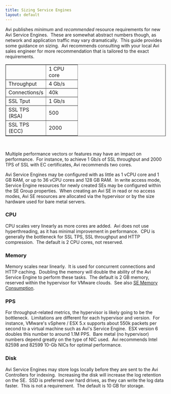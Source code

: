 ```yaml
---
title: Sizing Service Engines
layout: default
---
```

Avi publishes *minimum* and *recommended* resource requirements for new Avi Service Engines.  These are somewhat abstract numbers though, as network and application traffic may vary dramatically.  This guide provides some guidance on sizing.  Avi recommends consulting with your local Avi sales engineer for more recommendation that is tailored to the exact requirements.
<table dir="ltr" border="1" cellspacing="0" cellpadding="0"> 
 <colgroup> 
  <col width="122"> 
  <col width="100"> 
 </colgroup> 
 <tbody> 
  <tr> 
   <td></td> 
   <td>1 CPU core</td> 
  </tr> 
  <tr> 
   <td>Throughput</td> 
   <td>4 Gb/s</td> 
  </tr> 
  <tr> 
   <td>Connections/s</td> 
   <td>40k</td> 
  </tr> 
  <tr> 
   <td>SSL Tput</td> 
   <td>1 Gb/s</td> 
  </tr> 
  <tr> 
   <td>SSL TPS (RSA)</td> 
   <td>500</td> 
  </tr> 
  <tr> 
   <td>SSL TPS (ECC)</td> 
   <td>2000</td> 
  </tr> 
 </tbody> 
</table>

 

Multiple performance vectors or features may have an impact on performance.  For instance, to achieve 1 Gb/s of SSL throughput and 2000 TPS of SSL with EC certificates, Avi recommends two cores.

Avi Service Engines may be configured with as little as 1 vCPU core and 1 GB RAM, or up to 36 vCPU cores and 128 GB RAM.  In write access mode, Service Engine resources for newly created SEs may be configured within the SE Group properties.  When creating an Avi SE in read or no access modes, Avi SE resources are allocated via the hypervisor or by the size hardware used for bare metal servers.

### CPU

CPU scales very linearly as more cores are added.  Avi does not use hyperthreading, as it has minimal improvement in performance.  CPU is generally the bottleneck for SSL TPS, SSL throughput and HTTP compression.  The default is 2 CPU cores, not reserved.

### Memory

Memory scales near linearly.  It is used for concurrent connections and HTTP caching.  Doubling the memory will double the ability of the Avi Service Engine to perform these tasks.  The default is 2 GB memory, reserved within the hypervisor for VMware clouds.  See also <a href="/se-memory-consumption/">SE Memory Consumption</a>.

### PPS

For throughput-related metrics, the hypervisor is likely going to be the bottleneck.  Limitations are different for each hypervisor and version.  For instance, VMware's vSphere / ESX 5.x supports about 550k packets per second to a virtual machine such as Avi's Service Engine.  ESX version 6 doubles this number to around 1.1M PPS.  Bare metal (no hypervisor) numbers depend greatly on the type of NIC used.  Avi recommends Intel 82598 and 82599 10-Gb NICs for optimal performance.

### Disk

Avi Service Engines may store logs locally before they are sent to the Avi Controllers for indexing.  Increasing the disk will increase the log retention on the SE.  SSD is preferred over hard drives, as they can write the log data faster.  This is not a requirement.  The default is 10 GB for storage.